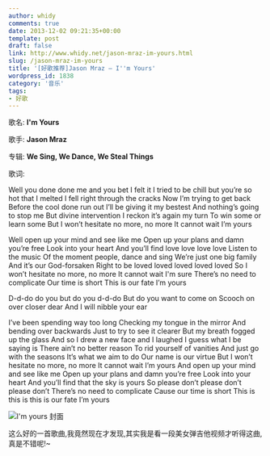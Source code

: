 ```yaml
---
author: whidy
comments: true
date: 2013-12-02 09:21:35+00:00
template: post
draft: false
link: http://www.whidy.net/jason-mraz-im-yours.html
slug: /jason-mraz-im-yours
title: '[好歌推荐]Jason Mraz – I''m Yours'
wordpress_id: 1838
category: '音乐'
tags:
- 好歌
---
```


歌名: **I'm Yours**

歌手: **Jason Mraz**

专辑: **We Sing, We Dance, We Steal Things**

歌词:

Well you done done me and you bet I felt it
I tried to be chill but you’re so hot that I melted
I fell right through the cracks
Now I’m trying to get back
Before the cool done run out
I’ll be giving it my bestest
And nothing’s going to stop me
But divine intervention
I reckon it’s again my turn
To win some or learn some
But I won’t hesitate no more, no more
It cannot wait
I’m yours

<!-- more -->

Well open up your mind and see like me
Open up your plans and damn you’re free
Look into your heart
And you’ll find love love love love
Listen to the music
Of the moment people, dance and sing
We’re just one big family
And it’s our God-forsaken
Right to be loved loved loved loved loved
So I won’t hesitate no more, no more
It cannot wait
I'm sure
There’s no need to complicate
Our time is short
This is our fate
I’m yours

D-d-do do you but do you d-d-do
But do you want to come on
Scooch on over closer dear
And I will nibble your ear

I’ve been spending way too long
Checking my tongue in the mirror
And bending over backwards
Just to try to see it clearer
But my breath fogged up the glass
And so I drew a new face and I laughed
I guess what I be saying is
There ain’t no better reason
To rid yourself of vanities
And just go with the seasons
It’s what we aim to do
Our name is our virtue
But I won’t hesitate no more, no more
It cannot wait
I’m yours
And open up your mind and see like me
Open up your plans and damn you’re free
Look into your heart
And you’ll find that the sky is yours
So please don’t please don’t please don’t
There’s no need to complicate
Cause our time is short
This is this is this is our fate
I’m yours

![I'm yours 封面](https://www.whidy.net/wp-content/uploads/2013/12/Im-yours.jpg)

这么好的一首歌曲,我竟然现在才发现,其实我是看一段美女弹吉他视频才听得这曲,真是不错呢!~


